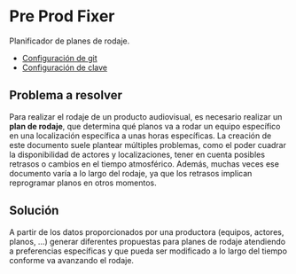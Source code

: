# Pre Prod Fixer

Planificador de planes de rodaje.

 - [Configuración de git](docs/git_config.png)
 - [Configuración de clave](docs/ssh_key.png)

## Problema a resolver

Para realizar el rodaje de un producto audiovisual, es necesario realizar un 
**plan de rodaje**, que determina qué planos va a rodar un equipo específico
en una localización específica a unas horas específicas. La creación de este
documento suele plantear múltiples problemas, como el poder cuadrar la
disponibilidad de actores y localizaciones, tener en cuenta posibles
retrasos o cambios en el tiempo atmosférico. Además, muchas veces ese documento
varía a lo largo del rodaje, ya que los retrasos implican reprogramar planos
en otros momentos.

## Solución

A partir de los datos proporcionados por una productora (equipos, actores,
planos, ...) generar diferentes propuestas para planes de rodaje atendiendo
a preferencias específicas y que pueda ser modificado a lo largo del tiempo
conforme va avanzando el rodaje.